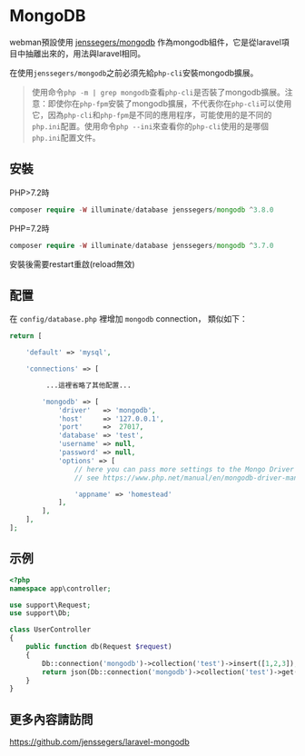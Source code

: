 # MongoDB

webman預設使用 [jenssegers/mongodb](https://github.com/jenssegers/laravel-mongodb) 作為mongodb組件，它是從laravel項目中抽離出來的，用法與laravel相同。

在使用`jenssegers/mongodb`之前必須先給`php-cli`安裝mongodb擴展。

> 使用命令`php -m | grep mongodb`查看`php-cli`是否裝了mongodb擴展。注意：即使你在`php-fpm`安裝了mongodb擴展，不代表你在`php-cli`可以使用它，因為`php-cli`和`php-fpm`是不同的應用程序，可能使用的是不同的`php.ini`配置。使用命令`php --ini`來查看你的`php-cli`使用的是哪個`php.ini`配置文件。

## 安裝

PHP>7.2時
```php
composer require -W illuminate/database jenssegers/mongodb ^3.8.0
```
PHP=7.2時
```php
composer require -W illuminate/database jenssegers/mongodb ^3.7.0
```

安裝後需要restart重啟(reload無效)

## 配置
在 `config/database.php` 裡增加 `mongodb` connection， 類似如下：
```php
return [

    'default' => 'mysql',

    'connections' => [

         ...這裡省略了其他配置...

        'mongodb' => [
            'driver'   => 'mongodb',
            'host'     => '127.0.0.1',
            'port'     =>  27017,
            'database' => 'test',
            'username' => null,
            'password' => null,
            'options' => [
                // here you can pass more settings to the Mongo Driver Manager
                // see https://www.php.net/manual/en/mongodb-driver-manager.construct.php under "Uri Options" for a list of complete parameters that you can use

                'appname' => 'homestead'
            ],
        ],
    ],
];
```

## 示例
```php
<?php
namespace app\controller;

use support\Request;
use support\Db;

class UserController
{
    public function db(Request $request)
    {
        Db::connection('mongodb')->collection('test')->insert([1,2,3]);
        return json(Db::connection('mongodb')->collection('test')->get());
    }
}
```

## 更多內容請訪問

https://github.com/jenssegers/laravel-mongodb
